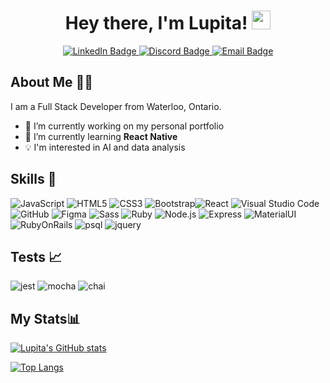 <div id="header" align="center">
<h1>
  Hey there, I'm Lupita!
  <img src="https://media.giphy.com/media/hvRJCLFzcasrR4ia7z/giphy.gif" width="30px"/>
</h1>
</div>

<div id="badges"  align="center">
  <a href="https://www.linkedin.com/in/lupita-reyes/">
    <img src="https://img.shields.io/badge/LinkedIn-blue?style=for-the-badge&logo=linkedin&logoColor=white" alt="LinkedIn Badge"/>
  </a>
  <a href="https://discord.com/channels/@lupitareyes#3099">
    <img src="https://img.shields.io/badge/Discord-7289DA?style=for-the-badge&logo=discord&logoColor=white" alt="Discord Badge"/>
  </a>
   <a href="mailto: lupita.g.reyes@outlook.com">
    <img src="https://img.shields.io/badge/Email-0078D4?style=for-the-badge&logo=microsoft-outlook&logoColor=white" alt="Email Badge"/>
  </a>
</div>

<h2>About Me 👩‍💻</h2>

I am a Full Stack Developer from Waterloo, Ontario.

- 🔭 I’m currently working on my personal portfolio
- 🌱 I’m currently learning **React Native**
- 💡 I'm interested in AI and data analysis

## Skills 📂

![JavaScript](https://img.shields.io/badge/javascript-%23323330.svg?style=for-the-badge&logo=javascript&logoColor=%23F7DF1E) ![HTML5](https://img.shields.io/badge/html5-%23E34F26.svg?style=for-the-badge&logo=html5&logoColor=white) ![CSS3](https://img.shields.io/badge/css3-%231572B6.svg?style=for-the-badge&logo=css3&logoColor=white) ![Bootstrap](https://img.shields.io/badge/bootstrap-%23563D7C.svg?style=for-the-badge&logo=bootstrap&logoColor=white)![React](https://img.shields.io/badge/react-%2320232a.svg?style=for-the-badge&logo=react&logoColor=%2361DAFB) ![Visual Studio Code](https://img.shields.io/badge/Visual%20Studio%20Code-0078d7.svg?style=for-the-badge&logo=visual-studio-code&logoColor=white) ![GitHub](https://img.shields.io/badge/github-%23121011.svg?style=for-the-badge&logo=github&logoColor=white) ![Figma](https://img.shields.io/badge/figma-%23F24E1E.svg?style=for-the-badge&logo=figma&logoColor=white) ![Sass](https://img.shields.io/badge/Sass-CC6699?style=for-the-badge&logo=sass&logoColor=white) ![Ruby](https://img.shields.io/badge/Ruby-CC342D?style=for-the-badge&logo=ruby&logoColor=white) ![Node.js](https://img.shields.io/badge/Node.js-43853D?style=for-the-badge&logo=node.js&logoColor=white) ![Express](https://img.shields.io/badge/Express.js-404D59?style=for-the-badge) ![MaterialUI](https://img.shields.io/badge/Material--UI-0081CB?style=for-the-badge&logo=material-ui&logoColor=white)![RubyOnRails](https://img.shields.io/badge/Ruby_on_Rails-CC0000?style=for-the-badge&logo=ruby-on-rails&logoColor=white) ![psql](https://img.shields.io/badge/PostgreSQL-316192?style=for-the-badge&logo=postgresql&logoColor=white) ![jquery](https://img.shields.io/badge/jQuery-0769AD?style=for-the-badge&logo=jquery&logoColor=white)

## Tests 📈

![jest](https://img.shields.io/badge/Jest-323330?style=for-the-badge&logo=Jest&logoColor=white) ![mocha](https://img.shields.io/badge/mocha.js-323330?style=for-the-badge&logo=mocha&logoColor=Brown) ![chai](https://img.shields.io/badge/chai.js-323330?style=for-the-badge&logo=chai&logoColor=red)

<h2>My Stats📊</h2>
<div>

[![Lupita's GitHub stats](https://github-readme-stats.vercel.app/api?username=lupitareyess&show_icons=true&theme=transparent&hide=stars,issues&hide_title=true)](https://github.com/anuraghazra/github-readme-stats)

[![Top Langs](https://github-readme-stats.vercel.app/api/top-langs/?username=lupitareyess&layout=compact&theme=transparent)](https://github.com/anuraghazra/github-readme-stats)

</div >

<!-- ![Lupita's GitHub stats](https://github-profile-summary-cards.vercel.app/api/cards/profile-details?username=lupitareyess&theme=transparent) -->
